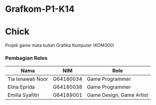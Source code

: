 # Grafkom-P1-K14
# Chick
Projek game mata kuliah Grafika Komputer (KOM300)

### Pembagian Roles
| Nama | NIM | Role |
| ---- | --- | ---- |
| Tia Isnawati Noor | G64180034 | Game Programmer | 
| Elina Eprida | G64180038 | Game Programmer |
| Emilia Syafitri | G64189001 | Game Design, Game Artist |

